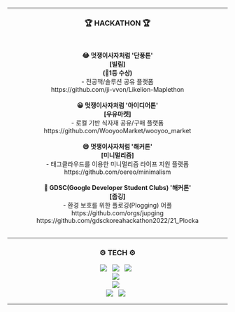 <hr>
<h3 align="center"><b>🏆 HACKATHON 🏆</b></h3><br>
<p align="center">
<b>😂 멋쟁이사자처럼 '단풍톤'
    <br>
  [빌림]<br>(🥇1등 수상)</b> <br>- 전공책/솔루션 공유 플랫폼 <br>
  https://github.com/ji-vvon/Likelion-Maplethon
<br><br>
<b>😀 멋쟁이사자처럼 '아이디어톤'
  <br>
  [우유마켓]</b>  <br>- 로컬 기반 식자재 공유/구매 플랫폼 <br>
  https://github.com/WooyooMarket/wooyoo_market
<br><br>
<b>😄 멋쟁이사자처럼 '해커톤'
  <br>
  [미니멀리즘]</b> <br>- 태그클라우드를 이용한 미니멀리즘 라이프 지원 플랫폼 <br>
  https://github.com/oereo/minimalism
<br><br>
<b>🤣 GDSC(Google Developer Student Clubs) '해커톤'
    <br>
  [줍깅]</b> <br>- 환경 보호를 위한 플로깅(Plogging) 어플 <br>
  https://github.com/orgs/jupging <br>
  https://github.com/gdsckoreahackathon2022/21_Plocka
<br><br>
</p>
<hr>


<h3 align="center"><b>⚙️ TECH ⚙️</b></h3>
<p align="center">
<img src="https://img.shields.io/badge/HTML5-E34F26?style=flat-square&logo=HTML5&logoColor=white"/></a> &nbsp
<img src="https://img.shields.io/badge/CSS-1572B6?style=flat-square&logo=CSS3&logoColor=white"/></a> &nbsp
<img src="https://img.shields.io/badge/JavaScript-F7DF1E?style=flat-square&logo=JavaScript&logoColor=white"/></a> &nbsp
<!-- <img src="https://img.shields.io/badge/React-61DAFB?style=flat-square&logo=REACT&logoColor=white"/></a> &nbsp  -->
<br>
<img src="https://img.shields.io/badge/C++-00599C?style=flat-square&logo=C%2B%2B&logoColor=white"/></a> &nbsp 
<br>
<img src="https://img.shields.io/badge/MySQL-4479A1?style=flat-square&logo=MySQL&logoColor=white"/></a> &nbsp 
<br>
<img src="https://img.shields.io/badge/Python-3776AB?style=flat-square&logo=Python&logoColor=white"/></a> &nbsp 
<img src="https://img.shields.io/badge/Django-092E20?style=flat-square&logo=Django&logoColor=white"/></a> &nbsp 
<br>
<!-- <img src="https://img.shields.io/badge/Java-007396?style=flat-square&logo=JAVA&logoColor=white"/></a> &nbsp -->
</p>
<hr>
